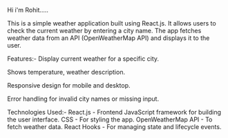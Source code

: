 Hi i'm Rohit.....


This is a simple weather application built using React.js. It allows users to check the current weather by entering a city name. The app fetches weather data from an API (OpenWeatherMap API) and displays it to the user.

Features:-
Display current weather for a specific city.

Shows temperature, weather description.

Responsive design for mobile and desktop.

Error handling for invalid city names or missing input.

Technologies Used:-
React.js - Frontend JavaScript framework for building the user interface.
CSS - For styling the app.
OpenWeatherMap API - To fetch weather data.
React Hooks - For managing state and lifecycle events.
